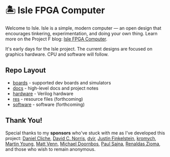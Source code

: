 # 🏝️ Isle FPGA Computer

Welcome to Isle. Isle is a simple, modern computer — an open design that encourages tinkering, experimentation, and doing your own thing. Learn more on the Project F blog: <a href="http://projectf.io/isle/fpga-computer.html">Isle FPGA Computer</a>.

It's early days for the Isle project. The current designs are focused on graphics hardware. CPU and software will follow.

## Repo Layout

* [boards](boards) - supported dev boards and simulators
* [docs](docs) - high-level docs and project notes
* [hardware](hardware) - Verilog hardware
* [res](res) - resource files (forthcoming)
* [software](software) - software (forthcoming)

## Thank You!

Special thanks to my **sponsors** who've stuck with me as I've developed this project: [Daniel Cliche](https://github.com/danodus), [David C. Norris](https://github.com/dcnorris), [dvir](https://github.com/dvirdc), [Justin Finkelstein](https://github.com/iamfinky), [kromych](https://github.com/kromych), [Martin Young](https://github.com/InternalCakeEngine), [Matt Venn](https://github.com/mattvenn), [Michael Doornbos](https://github.com/mrdoornbos), [Paul Sajna](https://github.com/sajattack), [Renaldas Zioma](https://github.com/rejunity), and those who wish to remain anonymous.
